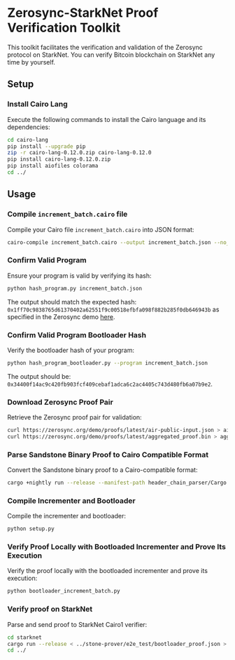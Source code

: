 # Zerosync-StarkNet Proof Verification Toolkit

This toolkit facilitates the verification and validation of the Zerosync protocol on StarkNet.
You can verify Bitcoin blockchain on StarkNet any time by yourself.

## Setup

### Install Cairo Lang

Execute the following commands to install the Cairo language and its dependencies:

```bash
cd cairo-lang
pip install --upgrade pip
zip -r cairo-lang-0.12.0.zip cairo-lang-0.12.0
pip install cairo-lang-0.12.0.zip
pip install aiofiles colorama
cd ../
```

## Usage

### Compile `increment_batch.cairo` file

Compile your Cairo file `increment_batch.cairo` into JSON format:

```bash
cairo-compile increment_batch.cairo --output increment_batch.json --no_debug_info --proof_mode
```

### Confirm Valid Program

Ensure your program is valid by verifying its hash:

```bash
python hash_program.py increment_batch.json
```

The output should match the expected hash: `0x1ff70c9838765d61370402a62551f9c00518efbfa098f882b285f0db646943b` as specified in the Zerosync demo [here](https://zerosync.org/demo/).

### Confirm Valid Program Bootloader Hash

Verify the bootloader hash of your program:

```bash
python hash_program_bootloader.py --program increment_batch.json
```

The output should be: `0x34400f14ac9c420fb903fcf409cebaf1adca6c2ac4405c743d480fb6a07b9e2`.

### Download Zerosync Proof Pair

Retrieve the Zerosync proof pair for validation:

```bash
curl https://zerosync.org/demo/proofs/latest/air-public-input.json > air-public-input.json
curl https://zerosync.org/demo/proofs/latest/aggregated_proof.bin > aggregated_proof.bin
```

### Parse Sandstone Binary Proof to Cairo Compatible Format

Convert the Sandstone binary proof to a Cairo-compatible format:

```bash
cargo +nightly run --release --manifest-path header_chain_parser/Cargo.toml aggregated_proof.bin air-public-input.json increment_batch.json increment_batch_proof.json proof
```

### Compile Incrementer and Bootloader

Compile the incrementer and bootloader:

```bash
python setup.py
```

### Verify Proof Locally with Bootloaded Incrementer and Prove Its Execution

Verify the proof locally with the bootloaded incrementer and prove its execution:

```bash
python bootloader_increment_batch.py
```

### Verify proof on StarkNet
Parse and send proof to StarkNet Cairo1 verifier:
```bash
cd starknet
cargo run --release < ../stone-prover/e2e_test/bootloader_proof.json > calldata && ./call_contract.sh
cd ../
```
